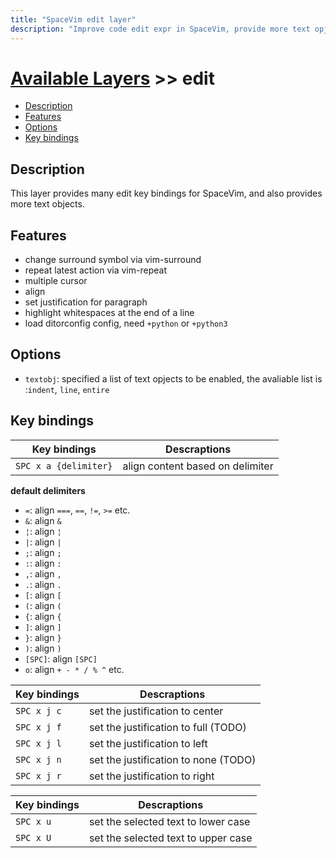 ```yaml
---
title: "SpaceVim edit layer"
description: "Improve code edit expr in SpaceVim, provide more text opjects."
---
```


# [Available Layers](../) >> edit

<!-- vim-markdown-toc GFM -->

- [Description](#description)
- [Features](#features)
- [Options](#options)
- [Key bindings](#key-bindings)

<!-- vim-markdown-toc -->

## Description

This layer provides many edit key bindings for SpaceVim, and also provides more text objects.

## Features

- change surround symbol via vim-surround
- repeat latest action via vim-repeat
- multiple cursor
- align
- set justification for paragraph
- highlight whitespaces at the end of a line
- load ditorconfig config, need `+python` or `+python3`

## Options

- `textobj`: specified a list of text opjects to be enabled, the avaliable list is :`indent`, `line`, `entire`

## Key bindings

| Key bindings          | Descraptions                     |
| --------------------  | -------------------------------- |
| `SPC x a {delimiter}` | align content based on delimiter |

**default delimiters**

- `=`: align `===`, `==`, `!=`, `>=` etc.
- `&`: align `&`
- `¦`: align `¦`
- `|`: align `|`
- `;`: align `;`
- `:`: align `:`
- `,`: align `,`
- `.`: align `.`
- `[`: align `[`
- `(`: align `(`
- `{`: align `{`
- `]`: align `]`
- `}`: align `}`
- `)`: align `)`
- `[SPC]`: align `[SPC]`
- `o`: align `+ - * / % ^` etc.

| Key bindings | Descraptions                         |
| ------------ | ------------------------------------ |
| `SPC x j c`  | set the justification to center      |
| `SPC x j f`  | set the justification to full (TODO) |
| `SPC x j l`  | set the justification to left        |
| `SPC x j n`  | set the justification to none (TODO) |
| `SPC x j r`  | set the justification to right       |

| Key bindings | Descraptions                         |
| ------------ | ------------------------------------ |
| `SPC x u`    | set the selected text to lower case  |
| `SPC x U`    | set the selected text to upper case  |
